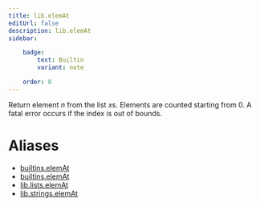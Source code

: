 ```yaml
---
title: lib.elemAt
editUrl: false
description: lib.elemAt
sidebar:

    badge:
        text: Builtin
        variant: note

    order: 8
---
```


Return element *n* from the list *xs*. Elements are counted starting
from 0. A fatal error occurs if the index is out of bounds.


# Aliases

- [builtins.elemAt](/nix-doc-comments/reference/builtins/builtins-elemat)
- [builtins.elemAt](/nix-doc-comments/reference/builtins/builtins-elemat)
- [lib.lists.elemAt](/nix-doc-comments/reference/lib/lists/lib-lists-elemat)
- [lib.strings.elemAt](/nix-doc-comments/reference/lib/strings/lib-strings-elemat)


